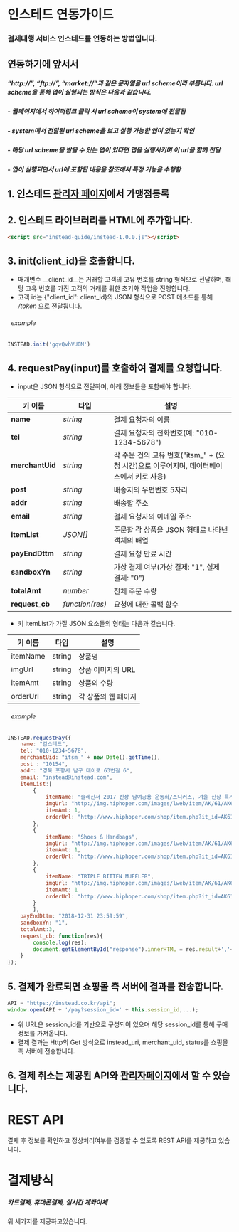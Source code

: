 # 인스테드 연동가이드

### 결제대행 서비스 인스테드를 연동하는 방법입니다.

## 연동하기에 앞서서
##### “http://”, “ftp://”, “market://”과 같은 문자열을 url scheme이라 부릅니다. url scheme을 통해 앱이 실행되는 방식은 다음과 같습니다.

##### - 웹페이지에서 하이퍼링크 클릭 시 url scheme이 system에 전달됨
##### - system에서 전달된 url scheme을 보고 실행 가능한 앱이 있는지 확인
##### - 해당 url scheme을 받을 수 있는 앱이 있다면 앱을 실행시키며 이 url을 함께 전달
##### - 앱이 실행되면서 url에 포함된 내용을 참조해서 특정 기능을 수행함

## 1. 인스테드 [관리자 페이지](https://admin.instead.co.kr/)에서 가맹점등록

## 2. 인스테드 라이브러리를 HTML에 추가합니다.

```html
<script src="instead-guide/instead-1.0.0.js"></script>
```

## 3. init(client_id)을 호출합니다.
* 매개변수 __client_id__는 거래할 고객의 고유 번호를 string 형식으로 전달하며, 해당 고유 번호를 가진 고객의 거래를 위한 초기화 작업을 진행합니다.
* 고객 id는 {"client_id": client_id}의 JSON 형식으로 POST 메소드를 통해 _/token_ 으로 전달됩니다.
###### &nbsp; example
```javascript
INSTEAD.init('gqvQvhVU0M')
```


## 4. requestPay(input)를 호출하여 결제를 요청합니다.
* input은 JSON 형식으로 전달하며, 아래 정보들을 포함해야 합니다.

| 키 이름     | 타입          | 설명                                                  |
|-------------|---------------|----------------------------------------------------|
| __name__        | _string_        | 결제 요청자의 이름                                     |
| __tel__         | _string_        | 결제 요청자의 전화번호(예: "010-1234-5678")             |
| __merchantUid__ | _string_        | 각 주문 건의 고유 번호("itsm_" + (요청 시간)으로 이루어지며, 데이터베이스에서 키로 사용)           |
| __post__        | _string_        | 배송지의 우편번호 5자리                                 |
| __addr__        | _string_        | 배송할 주소                                          |
| __email__       | _string_        | 결제 요청자의 이메일 주소                               |
| __itemList__    | _JSON[]_        | 주문할 각 상품을 JSON 형태로 나타낸 객체의 배열             |
| __payEndDttm__  | _string_        | 결제 요청 만료 시간                                    |
| __sandboxYn__   | _string_        | 가상 결제 여부(가상 결제: "1", 실제 결제: "0")            |
| __totalAmt__    | _number_        | 전체 주문 수량                                        |
| __request_cb__  | _function(res)_ | 요청에 대한 콜백 함수                                   |

* 키 itemList가 가질 JSON 요소들의 형태는 다음과 같습니다.

| 키 이름  | 타입   | 설명                |
|----------|--------|---------------------|
| itemName | string | 상품명              |
| imgUrl   | string | 상품 이미지의 URL   |
| itemAmt  | string | 상품의 수량         |
| orderUrl | string | 각 상품의 웹 페이지 |


###### &nbsp; example
```javascript
INSTEAD.requestPay({
    name: "김스테드",
    tel: "010-1234-5678",
    merchantUid: "itsm_" + new Date().getTime(),
    post : "10154",
    addr: "경북 포항시 남구 대이로 63번길 6",
    email: "instead@instead.com",
    itemList:[
        {
            itemName: "슬레진저 2017 신상 남여공용 운동화/스니커즈, 겨울 신상 특가 상품",
            imgUrl: "http://img.hiphoper.com/images/lweb/item/AK/61/AK612621/htriple_bitten_muffler1.jpg",
            itemAmt: 1,
            orderUrl: "http://www.hiphoper.com/shop/item.php?it_id=AK612621&ca_id=BB70"
        },
        {
            itemName: "Shoes & Handbags",
            imgUrl: "http://img.hiphoper.com/images/lweb/item/AK/61/AK612621/htriple_bitten_muffler1.jpg",
            itemAmt: 1,
            orderUrl: "http://www.hiphoper.com/shop/item.php?it_id=AK612621&ca_id=BB70"
        },
        {
            itemName: "TRIPLE BITTEN MUFFLER",
            imgUrl: "http://img.hiphoper.com/images/lweb/item/AK/61/AK612621/htriple_bitten_muffler1.jpg",
            itemAmt: 1
            orderUrl: "http://www.hiphoper.com/shop/item.php?it_id=AK612621&ca_id=BB70"
        }
        ],
    payEndDttm: "2018-12-31 23:59:59",
    sandboxYn: "1",
    totalAmt:3,
    request_cb: function(res){
        console.log(res);
        document.getElementById("response").innerHTML = res.result+','+res.method;
    }
}); 
```

## 5. 결제가 완료되면 쇼핑몰 측 서버에 결과를 전송합니다.
```javascript
API = "https://instead.co.kr/api";
window.open(API + '/pay?session_id=' + this.session_id,...);
```
* 위 URL은 session_id를 기반으로 구성되어 있으며 해당 session_id를 통해 구매정보를 가져옵니다.
* 결제 결과는 Http의 Get 방식으로 instead_uri, merchant_uid, status를 쇼핑몰 측 서버에 전송합니다.


## 6. 결제 취소는 제공된 API와 [관리자페이지](https://admin.instead.co.kr/)에서 할 수 있습니다.


# REST API
결제 후 정보를 확인하고 정상처리여부를 검증할 수 있도록 REST API를 제공하고 있습니다.

# 결제방식
##### 카드결제, 휴대폰결제, 실시간 계좌이체 <br>
위 세가지를 제공하고있습니다.
